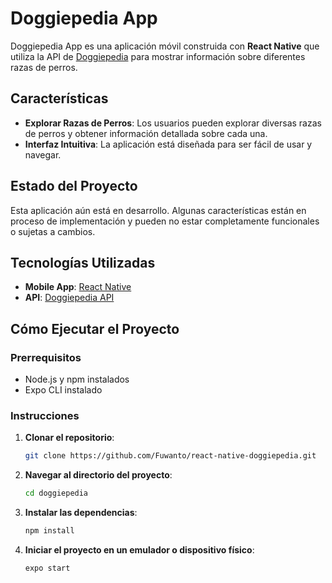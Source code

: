 # Doggiepedia App

Doggiepedia App es una aplicación móvil construida con **React Native** que utiliza la API de [Doggiepedia](https://api.doggiepedia.org/) para mostrar información sobre diferentes razas de perros. 

## Características

- **Explorar Razas de Perros**: Los usuarios pueden explorar diversas razas de perros y obtener información detallada sobre cada una.
- **Interfaz Intuitiva**: La aplicación está diseñada para ser fácil de usar y navegar.

## Estado del Proyecto

Esta aplicación aún está en desarrollo. Algunas características están en proceso de implementación y pueden no estar completamente funcionales o sujetas a cambios.

## Tecnologías Utilizadas

- **Mobile App**: [React Native](https://reactnative.dev/)
- **API**: [Doggiepedia API](https://api.doggiepedia.org/)

## Cómo Ejecutar el Proyecto

### Prerrequisitos

- Node.js y npm instalados
- Expo CLI instalado

### Instrucciones

1. **Clonar el repositorio**:
   ```bash
   git clone https://github.com/Fuwanto/react-native-doggiepedia.git
   ```
2. **Navegar al directorio del proyecto**:
   ```bash
   cd doggiepedia
   ```
3. **Instalar las dependencias**:
   ```bash
   npm install
   ```
4. **Iniciar el proyecto en un emulador o dispositivo físico**:
     ```bash
     expo start
     ```
